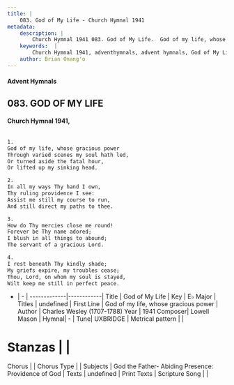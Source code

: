 ```yaml
---
title: |
    083. God of My Life - Church Hymnal 1941
metadata:
    description: |
        Church Hymnal 1941 083. God of My Life.  God of my life, whose gracious power  Through varied scenes my soul hath led,  Or turned aside the fatal hour,  Or lifted up my sinking head.  
    keywords:  |
        Church Hymnal 1941, adventhymnals, advent hymnals, God of My Life, God of my life, whose gracious power. 
    author: Brian Onang'o
---
```


#### Advent Hymnals
## 083. GOD OF MY LIFE
####  Church Hymnal 1941,

```txt

1.
God of my life, whose gracious power 
Through varied scenes my soul hath led, 
Or turned aside the fatal hour, 
Or lifted up my sinking head. 

2.
In all my ways Thy hand I own, 
Thy ruling providence I see: 
Assist me still my course to run, 
And still direct my paths to thee. 

3.
How do Thy mercies close me round! 
Forever be Thy name adored; 
I blush in all things to abound; 
The servant of a gracious Lord. 

4.
I rest beneath Thy kindly shade; 
My griefs expire, my troubles cease; 
Thou, Lord, on whom my soul is stayed, 
Wilt keep me still in perfect peace.


```

- |   -  |
-------------|------------|
Title | God of My Life |
Key | E♭ Major |
Titles | undefined |
First Line | God of my life, whose gracious power |
Author | Charles Wesley (1707-1788)
Year | 1941
Composer| Lowell Mason |
Hymnal|  - |
Tune| UXBRIDGE |
Metrical pattern | |
# Stanzas |  |
Chorus |  |
Chorus Type |  |
Subjects | God the Father- Abiding Presence: Providence of God |
Texts | undefined |
Print Texts | 
Scripture Song |  |
    
